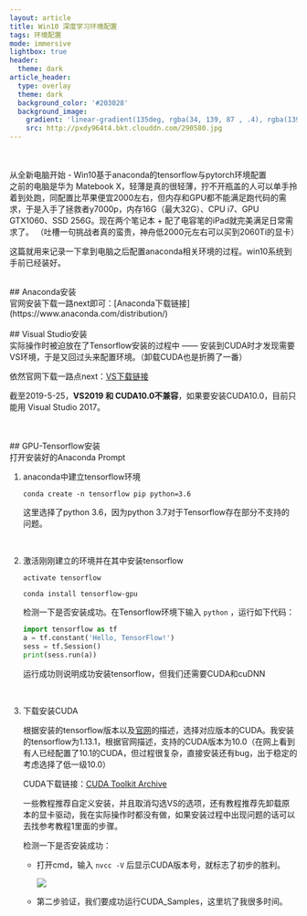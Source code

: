 ```yaml
---
layout: article
title: Win10 深度学习环境配置
tags: 环境配置
mode: immersive
lightbox: true
header:
  theme: dark
article_header:
  type: overlay
  theme: dark
  background_color: '#203028'
  background_image:
    gradient: 'linear-gradient(135deg, rgba(34, 139, 87 , .4), rgba(139, 34, 139, .4))'
    src: http://pxdy964t4.bkt.clouddn.com/290580.jpg
---
```


<br/>
<br/>
从全新电脑开始 - Win10基于anaconda的tensorflow与pytorch环境配置
<!--more-->

<br/>
之前的电脑是华为 Matebook X，轻薄是真的很轻薄，拧不开瓶盖的人可以单手拎着到处跑，同配置比苹果便宜2000左右，但内存和GPU都不能满足跑代码的需求，于是入手了拯救者y7000p，内存16G（最大32G）、CPU i7、GPU GTX1060、SSD 256G。现在两个笔记本 + 配了电容笔的iPad就完美满足日常需求了。
（吐槽一句挑战者真的蛮贵，神舟低2000元左右可以买到2060Ti的显卡）

这篇就用来记录一下拿到电脑之后配置anaconda相关环境的过程。win10系统到手前已经装好。

<br/>
## Anaconda安装

<br/>
官网安装下载一路next即可：[Anaconda下载链接](https://www.anaconda.com/distribution/)

<br/>
<br/>
## Visual Studio安装

<br/>
实际操作时被迫放在了Tensorflow安装的过程中 —— 安装到CUDA时才发现需要VS环境，于是又回过头来配置环境。（卸载CUDA也是折腾了一番）

依然官网下载一路点next：[VS下载链接](https://docs.microsoft.com/zh-cn/visualstudio/install/install-visual-studio?view=vs-2019)

截至2019-5-25，**VS2019 和 CUDA10.0不兼容**，如果要安装CUDA10.0，目前只能用 Visual Studio 2017。

<br/>
<br/>
## GPU-Tensorflow安装

<br/>
打开安装好的Anaconda Prompt

1.  anaconda中建立tensorflow环境

    `conda create -n tensorflow pip python=3.6`
  
    这里选择了python 3.6，因为python 3.7对于Tensorflow存在部分不支持的问题。

<br/>

2.  激活刚刚建立的环境并在其中安装tensorflow

    `activate tensorflow`
  
    `conda install tensorflow-gpu`
  
    检测一下是否安装成功。在Tensorflow环境下输入 `python` ，运行如下代码：
    
    ```python
    import tensorflow as tf
    a = tf.constant('Hello, TensorFlow!')
    sess = tf.Session()
    print(sess.run(a))
    ```
    
    运行成功则说明成功安装tensorflow，但我们还需要CUDA和cuDNN
    
 <br/>
 
 3.  下载安装CUDA
 
     根据安装的tensorflow版本以及[官网](https://www.tensorflow.org/install#requirements_to_run_tensorflow_with_gpu_support)的描述，选择对应版本的CUDA。我安装的tensorflow为1.13.1，根据官网描述，支持的CUDA版本为10.0（在网上看到有人已经配置了10.1的CUDA，但过程很复杂，直接安装还有bug，出于稳定的考虑选择了低一级10.0）
     
     CUDA下载链接：[CUDA Toolkit Archive](https://developer.nvidia.com/cuda-toolkit-archive)
     
     一些教程推荐自定义安装，并且取消勾选VS的选项，还有教程推荐先卸载原本的显卡驱动，我在实际操作时都没有做，如果安装过程中出现问题的话可以去找参考教程1里面的步骤。
     
     检测一下是否安装成功：
     
     *  打开cmd，输入 `nvcc -V` 后显示CUDA版本号，就标志了初步的胜利。
     
        ![](http://pxdy964t4.bkt.clouddn.com/1.png)
     
     *  第二步验证，我们要成功运行CUDA_Samples，这里坑了我很多时间。
